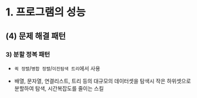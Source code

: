 # 1. 프로그램의 성능

## (4) 문제 해결 패턴

### 3) 분할 정복 패턴

- `퀵 정렬`/`병합 정렬`/`이진탐색 트리`에서 사용

- 배열, 문자열, 연결리스트, 트리 등의 대규모의 데이터셋을 탐색시 작은 하위셋으로 분할하여 탐색, 시간복잡도를 줄이는 스킬

